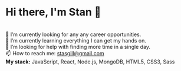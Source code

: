 <br/><h1>Hi there, I'm Stan 👋</h1>
<br/>🔭 I’m currently looking for any any career opportunities. 
<br/>🌱 I’m currently learning everything I can get my hands on.
<br/>🤔 I’m looking for help with finding more time in a single day.
<br/>📫 How to reach me: stasgill@gmail.com
<br/><b>My stack:</b> JavaScript, React, Node.js, MongoDB, HTML5, CSS3, Sass
<!--
**StasGill/StasGill** is a ✨ _special_ ✨ repository because its `README.md` (this file) appears on your GitHub profile.

Here are some ideas to get you started:

- 🔭 I’m currently working on ...
- 🌱 I’m currently learning ...
- 👯 I’m looking to collaborate on ...
- 🤔 I’m looking for help with ...
- 💬 Ask me about ...
- 📫 How to reach me: ...
- 😄 Pronouns: ...
- ⚡ Fun fact: ...
-->
